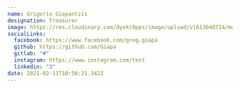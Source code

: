 ```yaml
---
name: Grigoris Giapantzis
designation: Treasurer
image: https://res.cloudinary.com/dyeki9pps/image/upload/v1613040714/members/giapantzis.jpg
socialLinks:
  facebook: https://www.facebook.com/greg.giapa
  github: https://github.com/Giapa
  gitlab: "#"
  instagram: https://www.instagram.com/test
  linkedin: "3"
date: 2021-02-11T10:50:21.342Z
---
```

